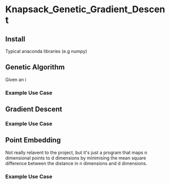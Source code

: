 # Knapsack_Genetic_Gradient_Descent
 
## Install 
Typical anaconda libraries (e.g numpy)
## Genetic Algorithm 

Given an i

### Example Use Case

## Gradient Descent 

### Example Use Case

## Point Embedding 

Not really relavent to the project, but it's just a program that maps n dimensional points to d dimensions by minimising the mean square difference between the distance in n dimensions and d dimensions.

### Example Use Case
